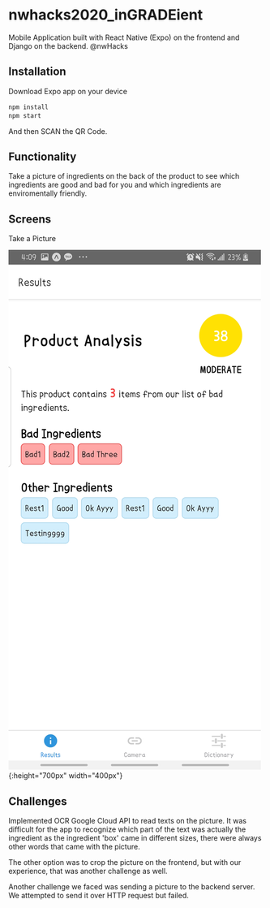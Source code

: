 # nwhacks2020_inGRADEient

Mobile Application built with React Native (Expo) on the frontend and Django on the backend. @nwHacks

## Installation

Download Expo app on your device

```bash
npm install
npm start
```

And then SCAN the QR Code.

## Functionality

Take a picture of ingredients on the back of the product to see which ingredients are good and bad for you and which ingredients are enviromentally friendly.

## Screens
Take a Picture

![](Screenshot_20200116-160910_Expo.jpg){:height="700px" width="400px"}

## Challenges

Implemented OCR Google Cloud API to read texts on the picture. It was difficult for the app to recognize which part of the text was actually the ingredient as the ingredient 'box' came in different sizes, there were always other words that came with the picture.

The other option was to crop the picture on the frontend, but with our experience, that was another challenge as well.

Another challenge we faced was sending a picture to the backend server. We attempted to send it over HTTP request but failed.
